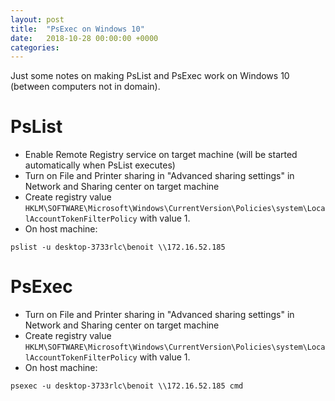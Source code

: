 ```yaml
---
layout: post
title:  "PsExec on Windows 10"
date:   2018-10-28 00:00:00 +0000
categories: 
---
```


Just some notes on making PsList and PsExec work on Windows 10 (between computers not in domain). 

# PsList

* Enable Remote Registry service on target machine (will be started automatically when PsList executes)
* Turn on File and Printer sharing in "Advanced sharing settings" in Network and Sharing center on target machine
* Create registry value `HKLM\SOFTWARE\Microsoft\Windows\CurrentVersion\Policies\system\LocalAccountTokenFilterPolicy` with value 1.
* On host machine: 

```
pslist -u desktop-3733rlc\benoit \\172.16.52.185
```

# PsExec

* Turn on File and Printer sharing in "Advanced sharing settings" in Network and Sharing center on target machine
* Create registry value `HKLM\SOFTWARE\Microsoft\Windows\CurrentVersion\Policies\system\LocalAccountTokenFilterPolicy` with value 1.
* On host machine: 

```
psexec -u desktop-3733rlc\benoit \\172.16.52.185 cmd
```


